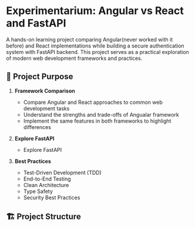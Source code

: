 # Experimentarium: Angular vs React and FastAPI

A hands-on learning project comparing Angular(never worked with it before) and React implementations while building a secure authentication system with FastAPI backend. This project serves as a practical exploration of modern web development frameworks and practices.

## 🎯 Project Purpose

1. **Framework Comparison**
   - Compare Angular and React approaches to common web development tasks
   - Understand the strengths and trade-offs of Angualar framework
   - Implement the same features in both frameworks to highlight differences

2. **Explore FastAPI**
   - Explore FastAPI


3. **Best Practices**
   - Test-Driven Development (TDD)
   - End-to-End Testing
   - Clean Architecture
   - Type Safety
   - Security Best Practices

## 🏗️ Project Structure